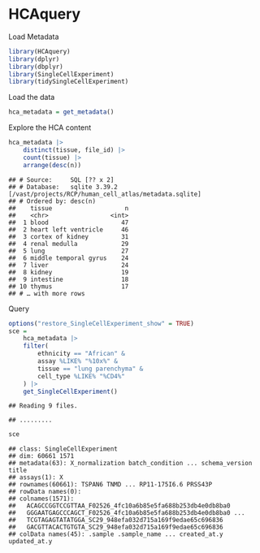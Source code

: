 HCAquery
================

Load Metadata

``` r
library(HCAquery)
library(dplyr)
library(dbplyr)
library(SingleCellExperiment)
library(tidySingleCellExperiment)
```

Load the data

``` r
hca_metadata = get_metadata()
```

Explore the HCA content

``` r
hca_metadata |> 
    distinct(tissue, file_id) |> 
    count(tissue) |> 
    arrange(desc(n))
```

    ## # Source:     SQL [?? x 2]
    ## # Database:   sqlite 3.39.2 [/vast/projects/RCP/human_cell_atlas/metadata.sqlite]
    ## # Ordered by: desc(n)
    ##    tissue                    n
    ##    <chr>                 <int>
    ##  1 blood                    47
    ##  2 heart left ventricle     46
    ##  3 cortex of kidney         31
    ##  4 renal medulla            29
    ##  5 lung                     27
    ##  6 middle temporal gyrus    24
    ##  7 liver                    24
    ##  8 kidney                   19
    ##  9 intestine                18
    ## 10 thymus                   17
    ## # … with more rows

Query

``` r
options("restore_SingleCellExperiment_show" = TRUE)
sce = 
    hca_metadata |> 
    filter(
        ethnicity == "African" & 
        assay %LIKE% "%10x%" & 
        tissue == "lung parenchyma" & 
        cell_type %LIKE% "%CD4%"
    ) |> 
    get_SingleCellExperiment()
```

    ## Reading 9 files.

    ## .........

``` r
sce
```

    ## class: SingleCellExperiment 
    ## dim: 60661 1571 
    ## metadata(63): X_normalization batch_condition ... schema_version title
    ## assays(1): X
    ## rownames(60661): TSPAN6 TNMD ... RP11-175I6.6 PRSS43P
    ## rowData names(0):
    ## colnames(1571):
    ##   ACAGCCGGTCCGTTAA_F02526_4fc10a6b85e5fa688b253db4e0db8ba0
    ##   GGGAATGAGCCCAGCT_F02526_4fc10a6b85e5fa688b253db4e0db8ba0 ...
    ##   TCGTAGAGTATATGGA_SC29_948efa032d715a169f9edae65c696836
    ##   GACGTTACACTGTGTA_SC29_948efa032d715a169f9edae65c696836
    ## colData names(45): .sample .sample_name ... created_at.y updated_at.y
